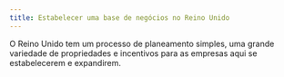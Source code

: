 ```yaml
---
title: Estabelecer uma base de negócios no Reino Unido
---
```


O Reino Unido tem um processo de planeamento simples, uma grande variedade de propriedades e incentivos para as empresas aqui se estabelecerem e expandirem.